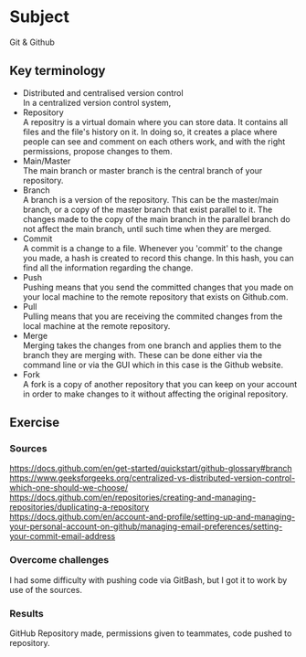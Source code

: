 # Subject
Git & Github
## Key terminology
- Distributed and centralised version control  
In a centralized version control system, 
- Repository  
A repositry is a virtual domain where you can store data. It contains all files and the file's history on it. In doing so, it creates a place where people can see and comment on each others work, and with the right permissions, propose changes to them.
- Main/Master  
The main branch or master branch is the central branch of your repository. 
- Branch  
A branch is a version of the repository. This can be the master/main branch, or a copy of the master branch that exist parallel to it. The changes made to the copy of the main branch in the parallel branch do not affect the main branch, until such time when they are merged.
- Commit  
A commit is a change to a file. Whenever you 'commit' to the change you made, a hash is created to record this change. In this hash,  you can find all the information regarding the change. 
- Push  
Pushing means that you send the committed changes that you made on your local machine to the remote repository that exists on Github.com.
- Pull  
Pulling means that you are receiving the commited changes from the local machine at the remote repository.
- Merge  
Merging takes the changes from one branch and applies them to the branch they are merging with. These can be done either via the command line or via the GUI which in this case is the Github website.
- Fork  
A fork is a copy of another repository that you can keep on your account in order to make changes to it without affecting the original repository.


## Exercise
### Sources  
https://docs.github.com/en/get-started/quickstart/github-glossary#branch  
https://www.geeksforgeeks.org/centralized-vs-distributed-version-control-which-one-should-we-choose/   
https://docs.github.com/en/repositories/creating-and-managing-repositories/duplicating-a-repository  
https://docs.github.com/en/account-and-profile/setting-up-and-managing-your-personal-account-on-github/managing-email-preferences/setting-your-commit-email-address


### Overcome challenges
I had some difficulty with pushing code via GitBash, but I got it to work by use of the sources.

### Results
GitHub Repository made, permissions given to teammates, code pushed to repository.